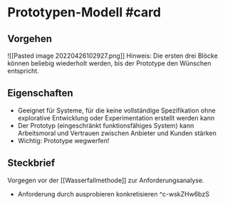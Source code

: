 # Prototypen-Modell #card
## Vorgehen
![[Pasted image 20220426102927.png]]
Hinweis: Die ersten drei Blöcke können beliebig wiederholt werden, bis der Prototype den Wünschen entspricht.
## Eigenschaften
- Geeignet für Systeme, für die keine vollständige Spezifikation ohne explorative Entwicklung oder Experimentation erstellt werden kann 
- Der Prototyp (eingeschränkt funktionsfähiges System) kann Arbeitsmoral und Vertrauen zwischen Anbieter und Kunden stärken
- Wichtig: Prototype wegwerfen!

## Steckbrief
Vorgegen vor der [[Wasserfallmethode]] zur Anforderungsanalyse.
- Anforderung durch ausprobieren konkretisieren
^c-wskZHw6bzS
